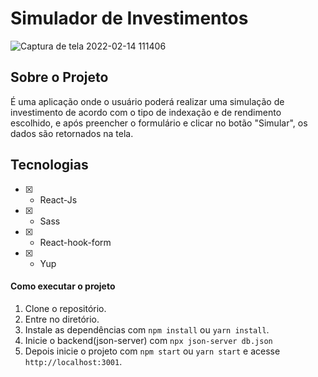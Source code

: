 # Simulador de Investimentos 


![Captura de tela 2022-02-14 111406](https://user-images.githubusercontent.com/62665590/153882720-28908301-92d3-4160-8a81-6fe0bd549366.png)


## Sobre o Projeto

É uma aplicação onde o usuário poderá realizar uma simulação de investimento de acordo com o tipo de indexação e de rendimento escolhido, e após preencher o formulário e clicar no botão "Simular", os dados são retornados na tela. 


## Tecnologias

- [x] - React-Js
- [x] - Sass
- [x] - React-hook-form
- [x] - Yup


#### Como executar o projeto

1. Clone o repositório.
2. Entre no diretório.
3. Instale as dependências com `npm install` ou `yarn install`.
4. Inicie o backend(json-server) com `npx json-server db.json`
5. Depois inicie o projeto com `npm start` ou `yarn start` e acesse `http://localhost:3001`.